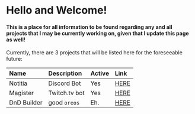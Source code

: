 # Hello and Welcome!

#### This is a place for all information to be found regarding any and all projects that I may be currently working on, given that I update this page as well!

Currently, there are 3 projects that will be listed here for the foreseeable future:

| Name         | Description       | Active | Link           |
|:-------------|:------------------|:------ |:---------------|
| Notitia      | Discord Bot       | Yes    | [HERE](https://github.com/TacetNoxPavor/Notitia) |
| Magister     | Twitch.tv bot     | Yes    | [HERE](https://github.com/TacetNoxPavor/Magister) |
| DnD Builder  | good `oreos`      | Eh.    | [HERE](https://github.com/TacetNoxPavor/DnD5e-Character-Builder) |
